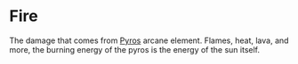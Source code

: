 # Fire

The damage that comes from [Pyros](../Magic/Spell%20Domains/Fire.md) arcane element. Flames, heat, lava, and more, the burning energy of the pyros is the energy of the sun itself.